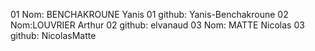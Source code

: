 01 Nom: BENCHAKROUNE Yanis
01 github: Yanis-Benchakroune
02 Nom:LOUVRIER Arthur
02 github: elvanaud
03 Nom: MATTE Nicolas
03 github: NicolasMatte
